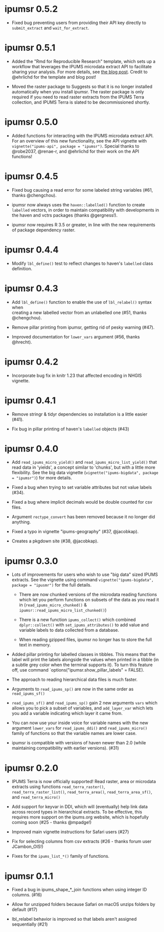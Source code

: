 # ipumsr 0.5.2

* Fixed bug preventing users from providing their API key directly to
  `submit_extract` and `wait_for_extract`.

# ipumsr 0.5.1

* Added the "Rmd for Reproducible Research" template, which sets up a workflow 
  that leverages the IPUMS microdata extract API to facilitate sharing your 
  analysis. For more details, see 
  [the blog post](https://blog.popdata.org/reproducible-research-r-markdown-ipumsr-ipums-api/). 
  Credit to @ehrlichd for the template and blog post!
  
* Moved the raster package to Suggests so that it is no longer installed 
  automatically when you install ipumsr. The raster package is only required if 
  you need to read raster extracts from the IPUMS Terra collection, and IPUMS 
  Terra is slated to be decommissioned shortly.

# ipumsr 0.5.0

* Added functions for interacting with the IPUMS microdata extract API. For an 
  overview of this new functionality, see the API vignette with 
  `vignette("ipums-api", package = "ipumsr")`. Special thanks to @robe2037, 
  @renae-r, and @ehrlichd for their work on the API functions!

# ipumsr 0.4.5

* Fixed bug causing a read error for some labeled string variables (#61, thanks 
  @chengchou).
  
* ipumsr now always uses the `haven::labelled()` function to create `labelled`
  vectors, in order to maintain compatibility with developments in the haven and 
  vctrs packages (thanks @gergness!).
  
* ipumsr now requires R 3.5 or greater, in line with the new requirements of 
  package dependency raster.

# ipumsr 0.4.4

* Modify `lbl_define()` test to reflect changes to haven's `labelled` class 
  definition.

# ipumsr 0.4.3

* Add `lbl_define()` function to enable the use of `lbl_relabel()` syntax when  
  creating a new labelled vector from an unlabelled one (#51, thanks 
  @chengchou).
  
* Remove pillar printing from ipumsr, getting rid of pesky warning (#47).

* Improved documentation for `lower_vars` argument (#56, thanks @hrecht).

# ipumsr 0.4.2

* Incorporate bug fix in knitr 1.23 that affected encoding in NHGIS vignette.

# ipumsr 0.4.1
* Remove stringr & tidyr dependencies so installation is a little easier (#41).

* Fix bug in pillar printing of haven's `labelled` objects (#43)
 
# ipumsr 0.4.0
* Add `read_ipums_micro_yield()` and `read_ipums_micro_list_yield()` that 
  read data in 'yields', a concept similar to 'chunks', but with a little
  more flexibility. See the big data vignette 
  (`vignette("ipums-bigdata", package = "ipumsr")`) for more details.

* Fixed a bug when trying to set variable attributes but not value labels (#34).

* Fixed a bug where implicit decimals would be double counted for csv files.

* Argument `rectype_convert` has been removed because it no longer did anything.

* Fixed a typo in vignette "ipums-geography" (#37, @jacobkap).

* Creates a pkgdown site (#38, @jacobkap).

# ipumsr 0.3.0
* Lots of improvements for users who wish to use "big data" sized IPUMS extracts. See 
  the vignette using command `vignette("ipums-bigdata", package = "ipusmr")` for
  the full details. 
  
  * There are now chunked versions of the microdata reading functions 
    which let you perform functions on subsets of the data as you read
    it in (`read_ipums_micro_chunked()` & `ipumsr::read_ipums_micro_list_chunked()`)
    
  * There is a new function `ipums_collect()` which combined `dplyr::collect()` with
    `set_ipums_attributes()` to add value and variable labels to data collected from
    a database.
    
  * When reading gzipped files, ipumsr no longer has to store the full text in memory.
  
* Added pillar printing for labelled classes in tibbles. This means that the 
  label will print the labels alongside the values when printed in a tibble 
  (in a subtle grey color when the terminal supports it). To turn this feature off,
  use command `options("ipumsr.show_pillar_labels" = FALSE).
  
* The approach to reading hierarchical data files is much faster.

* Arguments to `read_ipums_sp()` are now in the same order as `read_ipums_sf()`

* `read_ipums_sf()` and `read_ipums_sp()` gain 2 new arguments `vars` which 
  allows you to pick a subset of variables, and `add_layer_var` which lets 
  you add a variable indicating which layer it came from.

* You can now use your inside voice for variable names with the new argument
  `lower_vars` for `read_ipums_ddi()` and `read_ipums_micro()` family of functions
  so that the variable names are lower case.

* ipumsr is compatible with versions of haven newer than 2.0 (while maintaining 
  compatibility with earlier versions). (#31)

# ipumsr 0.2.0
* IPUMS Terra is now officially supported! Read raster, area or microdata extracts
  using functions `read_terra_raster()`, `read_terra_raster_list()`, 
  `read_terra_area()`, `read_terra_area_sf()`, and `read_terra_micro()`

* Add support for keyvar in DDI, which will (eventually) help link data across
  record types in hierarchical extracts. To be effective, this requires more 
  support on the ipums.org website, which is hopefully coming soon (#25 - thanks 
  @mpadge!)

* Improved main vignette instructions for Safari users (#27)

* Fix for selecting columns from csv extracts (#26 - thanks forum user JCambon_OIS!)

* Fixes for the `ipums_list_*()` family of functions.

# ipumsr 0.1.1

* Fixed a bug in ipums_shape_*_join functions when using integer ID columns. (#16)

* Allow for unzipped folders because Safari on macOS unzips folders by default (#17)

* lbl_relabel behavior is improved so that labels aren't assigned sequentially (#21)
